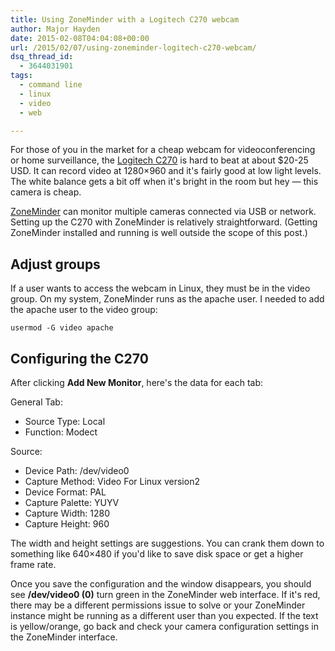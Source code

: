 ```yaml
---
title: Using ZoneMinder with a Logitech C270 webcam
author: Major Hayden
date: 2015-02-08T04:04:08+00:00
url: /2015/02/07/using-zoneminder-logitech-c270-webcam/
dsq_thread_id:
  - 3644031901
tags:
  - command line
  - linux
  - video
  - web

---
```

For those of you in the market for a cheap webcam for videoconferencing or home surveillance, the [Logitech C270][1] is hard to beat at about $20-25 USD. It can record video at 1280&#215;960 and it's fairly good at low light levels. The white balance gets a bit off when it's bright in the room but hey &#8212; this camera is cheap.

[ZoneMinder][2] can monitor multiple cameras connected via USB or network. Setting up the C270 with ZoneMinder is relatively straightforward. (Getting ZoneMinder installed and running is well outside the scope of this post.)

## Adjust groups

If a user wants to access the webcam in Linux, they must be in the video group. On my system, ZoneMinder runs as the apache user. I needed to add the apache user to the video group:

```
usermod -G video apache
```

## Configuring the C270

After clicking **Add New Monitor**, here's the data for each tab:

General Tab:

* Source Type: Local
* Function: Modect

Source:

* Device Path: /dev/video0
* Capture Method: Video For Linux version2
* Device Format: PAL
* Capture Palette: YUYV
* Capture Width: 1280
* Capture Height: 960

The width and height settings are suggestions. You can crank them down to something like 640&#215;480 if you'd like to save disk space or get a higher frame rate.

Once you save the configuration and the window disappears, you should see **/dev/video0 (0)** turn green in the ZoneMinder web interface. If it's red, there may be a different permissions issue to solve or your ZoneMinder instance might be running as a different user than you expected. If the text is yellow/orange, go back and check your camera configuration settings in the ZoneMinder interface.

 [1]: http://www.logitech.com/en-us/product/hd-webcam-c270
 [2]: http://www.zoneminder.com/
